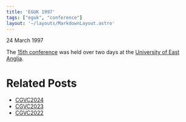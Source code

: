 ```yaml
---
title: 'EGUK 1997'
tags: ["eguk", "conference"]
layout: '~/layouts/MarkdownLayout.astro'
---
```


24 March 1997

The [15th conference](http://www.eguk.org.uk/UEA97) was held over two days at the [University of East Anglia](https://www.uea.ac.uk/).

# Related Posts
-  [CGVC2024](CGVC2024)
-  [CGVC2023](CGVC2023)
-  [CGVC2022](CGVC2022)